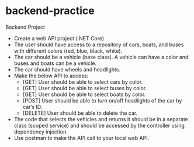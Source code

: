 # backend-practice

Backend Project
- Create a web API project (.NET Core)
- The user should have access to a repository of cars, boats, and buses with different colors (red, blue, black, white). 
- The car should be a vehicle (base class). A vehicle can have a color and buses and boats can be a vehicle. 
- The car should have wheels and headlights. 
- Make the below API to access:
    - [GET] User should be able to select cars by color.
    - [GET] User should be able to select buses by color.
    - [GET] User should be able to select boats by color.
    - [POST] User should be able to turn on/off headlights of the car by car’s ID.
    - [DELETE] User should be able to delete the car. 
- The code that selects the vehicles and returns it should be in a separate class (scoped service) and should be accessed by the controller using dependency injection. 
- Use postman to make the API call to your local web API. 
